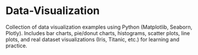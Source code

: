 # Data-Visualization
Collection of data visualization examples using Python (Matplotlib, Seaborn, Plotly). Includes bar charts, pie/donut charts, histograms, scatter plots, line plots, and real dataset visualizations (Iris, Titanic, etc.) for learning and practice.
